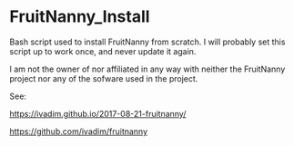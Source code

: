 # FruitNanny_Install
Bash script used to install FruitNanny from scratch. I will probably set this script up to work once, and never update it again.

I am not the owner of nor affiliated in any way with neither the FruitNanny project nor any of the sofware used in the project.

See:

https://ivadim.github.io/2017-08-21-fruitnanny/

https://github.com/ivadim/fruitnanny
